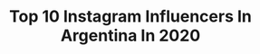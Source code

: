 ---
title: Top 10 Instagram Influencers In Argentina In 2020
description: >-
  Find top Instagram influencers in Argentina in 2020. Most popular hashtags: #cuarentena #comedia #crucedecampeones #elpeorsorteodelmundo.
platform: Instagram
profiles:
  - username: "daraxito"
    fullname: >-
      Mathías Rivas
    location: "Argentina"
    followers: 2264
    engagement: 3587
    commentsToLikes: 0.258485
    id: ck5zjhyoohmm30i14uas3osfq
    verified: false
    hashtags: "#elpeorsorteodelmundo, #cruceencasa, #crucedecampeones"
  - username: "morebello_"
    fullname: >-
      
    location: "Argentina"
    followers: 262314
    engagement: 2801
    commentsToLikes: 0.076883
    id: ck8wgmp5zhnpb0j78lmhd44s4
    verified: false
    hashtags: "#seremix"
  - username: "lucas_nardella05"
    fullname: >-
      Lucas🖤
    location: "Argentina"
    followers: 84674
    engagement: 2650
    commentsToLikes: 0.053552
    id: ck8wg34njgnrs0j78ajvijkl9
    verified: false
    hashtags: "#hastama"
  - username: "yeslinap"
    fullname: >-
      Y E S L I N
    location: "Argentina"
    followers: 8917
    engagement: 2125
    commentsToLikes: 0.214659
    id: ck5c0tz85tucs0i11bpeu5dlx
    verified: false
    hashtags: "#pafueralajunta, #latinogang"
  - username: "moreeandrade1"
    fullname: >-
      𝓐𝓝𝓓𝓡𝓐𝓓𝓔!!!
    location: "Argentina"
    followers: 105518
    engagement: 1909
    commentsToLikes: 0.068462
    id: ckaoxsy79elxy0i78zn2llctg
    verified: false
    hashtags: "#yomequedoencasa, #separadas, #novela"
  - username: "nahuelpietraszek"
    fullname: >-
      Nahuel Pietraszek
    location: "Argentina"
    followers: 516508
    engagement: 1707
    commentsToLikes: 0.080114
    id: ck1384etreg330i19wf972eci
    verified: false
    hashtags: "#tiktok, #comedia, #humor, #hermanos"
  - username: "naramieres"
    fullname: >-
      Nara 🌾
    location: "Argentina"
    followers: 40083
    engagement: 1620
    commentsToLikes: 0.156485
    id: ck6u60emfctfn0j71mbi9gqw1
    verified: false
    hashtags: "#pillowchallenge, #apoyalonacional, #modoroaming, #internationalwomensday"
  - username: "nathancastroe"
    fullname: >-
      NATHAN Castro
    location: "Argentina"
    followers: 652564
    engagement: 1586
    commentsToLikes: 0.113216
    id: ck6tm6juo79pp0j71a0da3gig
    verified: false
    hashtags: "#cuarentena, #quedateencasa"
  - username: "amirachediak"
    fullname: >-
      • A M I R A •
    location: "Argentina"
    followers: 766975
    engagement: 1479
    commentsToLikes: 0.046593
    id: ck5c67amn4ve20i11av745kx3
    verified: true
    hashtags: "#dato, #lacasadefido, #mcdelivery, #plankchallenge"
  - username: "lesamateurss"
    fullname: >-
      LESA
    location: "Argentina"
    followers: 61593
    engagement: 1417
    commentsToLikes: 0.084265
    id: ckaoxugfaesxd0i78zyzbrs38
    verified: false
    hashtags: "#almirantebrown, #cuarentena, #telos, #conurbano"
---